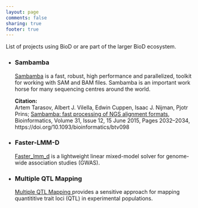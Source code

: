 ```yaml
---
layout: page
comments: false
sharing: true
footer: true
---
```


<p>
List of projects using BioD or are part of the larger BioD ecosystem. 
</p>
<ul>
<li><h3>Sambamba</h3>
<p>
<a href="http://github.com/biod/sambamba" target="_blank">Sambamba</a> is a fast, robust, high performance and parallelized, toolkit for working with SAM and BAM files. Sambamba is an important work horse for many sequencing centres around the world.</p>
<p>
<b>Citation:</b><br>
Artem Tarasov, Albert J. Vilella, Edwin Cuppen, Isaac J. Nijman, Pjotr Prins; <a href="https://doi.org/10.1093/bioinformatics/btv098" target="_blank">Sambamba: fast processing of NGS alignment formats</a>, Bioinformatics, Volume 31, Issue 12, 15 June 2015, Pages 2032–2034, https://doi.org/10.1093/bioinformatics/btv098
</p>
</li>
<li>

<h3>Faster-LMM-D</h3>
<p>
<a href="https://github.com/genetics-statistics/faster_lmm_d" target="_blank">Faster_lmm_d</a> is a lightweight linear mixed-model solver for genome-wide association studies (GWAS).
</p>
</li>

<li>
<h3>Multiple QTL Mapping</h3>
<p>
<a href="https://github.com/biod/MQM" target="_blank">Multiple QTL Mapping </a> provides a sensitive approach for mapping quantititive trait loci (QTL) in experimental populations.
</p>
</li>
</ul>

